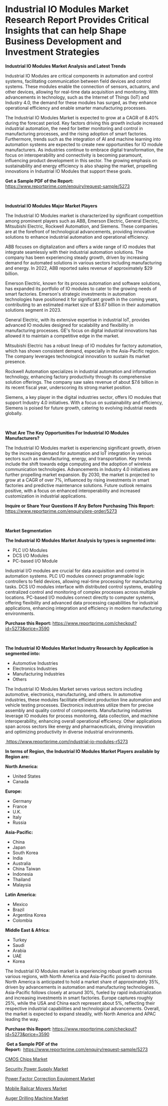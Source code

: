 <p><h1>Industrial IO Modules Market Research Report Provides Critical Insights that can help Shape Business Development and Investment Strategies</h1></p><p><strong>Industrial IO Modules Market Analysis and Latest Trends</strong></p>
<p><p>Industrial IO Modules are critical components in automation and control systems, facilitating communication between field devices and control systems. These modules enable the connection of sensors, actuators, and other devices, allowing for real-time data acquisition and monitoring. With advancements in technology, such as the Internet of Things (IoT) and Industry 4.0, the demand for these modules has surged, as they enhance operational efficiency and enable smarter manufacturing processes.</p><p>The Industrial IO Modules Market is expected to grow at a CAGR of 8.40% during the forecast period. Key factors driving this growth include increased industrial automation, the need for better monitoring and control in manufacturing processes, and the rising adoption of smart factories. Furthermore, trends such as the integration of AI and machine learning into automation systems are expected to create new opportunities for IO module manufacturers. As industries continue to embrace digital transformation, the focus on interoperability and connectivity is becoming paramount, influencing product development in this sector. The growing emphasis on sustainability and energy efficiency is also shaping the market, propelling innovations in Industrial IO Modules that support these goals.</p></p>
<p><strong>Get a Sample PDF of the Report:&nbsp;</strong> <a href="https://www.reportprime.com/enquiry/request-sample/5273">https://www.reportprime.com/enquiry/request-sample/5273</a></p>
<p>&nbsp;</p>
<p><strong>Industrial IO Modules Major Market Players</strong></p>
<p><p>The Industrial IO Modules market is characterized by significant competition among prominent players such as ABB, Emerson Electric, General Electric, Mitsubishi Electric, Rockwell Automation, and Siemens. These companies are at the forefront of technological advancements, providing innovative solutions to enhance industrial automation and operational efficiency.</p><p>ABB focuses on digitalization and offers a wide range of IO modules that integrate seamlessly with their industrial automation solutions. The company has been experiencing steady growth, driven by increasing demand for automated solutions in various sectors including manufacturing and energy. In 2022, ABB reported sales revenue of approximately $29 billion.</p><p>Emerson Electric, known for its process automation and software solutions, has expanded its portfolio of IO modules to cater to the growing needs of smart factories. Emerson's strategic investments in automation technologies have positioned it for significant growth in the coming years, contributing to an estimated market size of $3.67 billion in their automation solutions segment in 2023.</p><p>General Electric, with its extensive expertise in industrial IoT, provides advanced IO modules designed for scalability and flexibility in manufacturing processes. GE's focus on digital industrial innovations has allowed it to maintain a competitive edge in the market.</p><p>Mitsubishi Electric has a robust lineup of IO modules for factory automation, which has shown consistent demand, especially in the Asia-Pacific region. The company leverages technological innovation to sustain its market presence.</p><p>Rockwell Automation specializes in industrial automation and information technology, enhancing factory productivity through its comprehensive solution offerings. The company saw sales revenue of about $7.6 billion in its recent fiscal year, underscoring its strong market position.</p><p>Siemens, a key player in the digital industries sector, offers IO modules that support Industry 4.0 initiatives. With a focus on sustainability and efficiency, Siemens is poised for future growth, catering to evolving industrial needs globally.</p></p>
<p>&nbsp;</p>
<p><strong>What Are The Key Opportunities For Industrial IO Modules Manufacturers?</strong></p>
<p><p>The Industrial IO Modules market is experiencing significant growth, driven by the increasing demand for automation and IoT integration in various sectors such as manufacturing, energy, and transportation. Key trends include the shift towards edge computing and the adoption of wireless communication technologies. Advancements in Industry 4.0 initiatives are further propelling market expansion. By 2030, the market is projected to grow at a CAGR of over 7%, influenced by rising investments in smart factories and predictive maintenance solutions. Future outlook remains positive, with a focus on enhanced interoperability and increased customization in industrial applications.</p></p>
<p><strong>Inquire or Share Your Questions If Any Before Purchasing This Report:</strong> <a href="https://www.reportprime.com/enquiry/pre-order/5273">https://www.reportprime.com/enquiry/pre-order/5273</a></p>
<p>&nbsp;</p>
<p><strong>Market Segmentation</strong></p>
<p><strong>The Industrial IO Modules Market Analysis by types is segmented into:</strong></p>
<p><ul><li>PLC I/O Modules</li><li>DCS I/O Modules</li><li>PC-based I/O Module</li></ul></p>
<p><p>Industrial I/O modules are crucial for data acquisition and control in automation systems. PLC I/O modules connect programmable logic controllers to field devices, allowing real-time processing for manufacturing tasks. DCS I/O modules interface with distributed control systems, enabling centralized control and monitoring of complex processes across multiple locations. PC-based I/O modules connect directly to computer systems, offering flexibility and advanced data processing capabilities for industrial applications, enhancing integration and efficiency in modern manufacturing environments.</p></p>
<p><strong>Purchase this Report:&nbsp;</strong><a href="https://www.reportprime.com/checkout?id=5273&price=3590">https://www.reportprime.com/checkout?id=5273&price=3590</a></p>
<p>&nbsp;</p>
<p><strong>The Industrial IO Modules Market Industry Research by Application is segmented into:</strong></p>
<p><ul><li>Automotive Industries</li><li>Electronics Industries</li><li>Manufacturing Industries</li><li>Others</li></ul></p>
<p><p>The Industrial IO Modules Market serves various sectors including automotive, electronics, manufacturing, and others. In automotive industries, these modules facilitate efficient production line automation and vehicle testing processes. Electronics industries utilize them for precise assembly and quality control of components. Manufacturing industries leverage IO modules for process monitoring, data collection, and machine interoperability, enhancing overall operational efficiency. Other applications span across sectors like energy and pharmaceuticals, driving innovation and optimizing productivity in diverse industrial environments.</p></p>
<p><a href="https://www.reportprime.com/industrial-io-modules-r5273">&nbsp;https://www.reportprime.com/industrial-io-modules-r5273</a></p>
<p><strong>In terms of Region, the Industrial IO Modules Market Players available by Region are:</strong></p>
<p>
    <p> <strong> North America: </strong>
        <ul>
            <li>United States</li>
            <li>Canada</li>
        </ul>
        </p> 
    <p> <strong> Europe: </strong>
        <ul>
            <li>Germany</li>
            <li>France</li>
            <li>U.K.</li>
            <li>Italy</li>
            <li>Russia</li>
        </ul>
        </p> 
    <p> <strong> Asia-Pacific: </strong>
        <ul>
            <li>China</li>
            <li>Japan</li>
            <li>South Korea</li>
            <li>India</li>
            <li>Australia</li>
            <li>China Taiwan</li>
            <li>Indonesia</li>
            <li>Thailand</li>
            <li>Malaysia</li>
        </ul>
        </p> 
    <p> <strong> Latin America: </strong>
        <ul>
            <li>Mexico</li>
            <li>Brazil</li>
            <li>Argentina Korea</li>
            <li>Colombia</li>
        </ul>
        </p> 
    <p> <strong> Middle East & Africa: </strong>
        <ul>
            <li>Turkey</li>
            <li>Saudi</li>
            <li>Arabia</li>
            <li>UAE</li>
            <li>Korea</li>
        </ul>
    </p>
    </p>
<p><p>The Industrial IO Modules market is experiencing robust growth across various regions, with North America and Asia-Pacific poised to dominate. North America is anticipated to hold a market share of approximately 35%, driven by advancements in automation and manufacturing technologies. Asia-Pacific follows closely at around 30%, fueled by rapid industrialization and increasing investments in smart factories. Europe captures roughly 25%, while the USA and China each represent about 5%, reflecting their respective industrial capabilities and technological advancements. Overall, the market is expected to expand steadily, with North America and APAC leading the way.</p></p>
<p><strong>Purchase this Report: </strong><a href="https://www.reportprime.com/checkout?id=5273&price=3590">https://www.reportprime.com/checkout?id=5273&price=3590</a></p>
<p>&nbsp;<strong>Get a Sample PDF of the Report:&nbsp;&nbsp;</strong><a href="https://www.reportprime.com/enquiry/request-sample/5273">https://www.reportprime.com/enquiry/request-sample/5273</a></p>
<p><strong></strong></p>
<p><p><a href="https://github.com/PeterParrish5/Market-Research-Report-List-6/blob/main/cmos-chips-market.md">CMOS Chips Market</a></p><p><a href="https://www.linkedin.com/pulse/security-power-supply-market-investigation-industry-evolution-p79ye?trackingId=H1kbkomGT6GMSHG0AnSasw%3D%3D">Security Power Supply Market</a></p><p><a href="https://issuu.com/reportprime-2/docs/power-factor-correction-equipment-m_a6720116125dc6">Power Factor Correction Equipment Market</a></p><p><a href="https://issuu.com/reportprime-2/docs/mobile-railcar-movers-market-size-2_f1d5f5c2bfa81c">Mobile Railcar Movers Market</a></p><p><a href="https://www.linkedin.com/pulse/auger-drilling-machine-market-emerging-trends-future-prospects-pwy6e?trackingId=tPRc4ddKQx%2BZrROHfG0Tjg%3D%3D">Auger Drilling Machine Market</a></p></p>